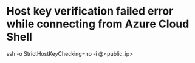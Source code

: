 # Host key verification failed error while connecting from Azure Cloud Shell

ssh -o StrictHostKeyChecking=no -i <pem file name> <username>@<public_ip>
